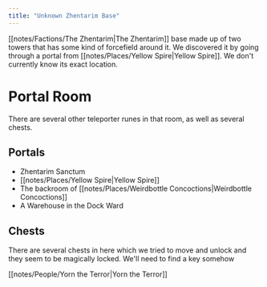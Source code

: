 ```yaml
---
title: "Unknown Zhentarim Base"
---
```

[[notes/Factions/The Zhentarim|The Zhentarim]] base made up of two towers that has some kind of forcefield around it. We discovered it by going through a portal from [[notes/Places/Yellow Spire|Yellow Spire]]. We don't currently know its exact location.

# Portal Room
There are several other teleporter runes in that room, as well as several chests. 
## Portals
- Zhentarim Sanctum
- [[notes/Places/Yellow Spire|Yellow Spire]]
- The backroom of [[notes/Places/Weirdbottle Concoctions|Weirdbottle Concoctions]]
- A Warehouse in the Dock Ward
## Chests
There are several chests in here which we tried to move and unlock and they seem to be magically locked. We'll need to find a key somehow

[[notes/People/Yorn the Terror|Yorn the Terror]]
